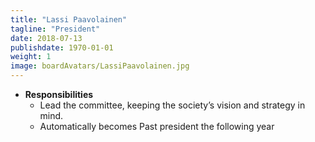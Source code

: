 ```yaml
---
title: "Lassi Paavolainen"
tagline: "President"
date: 2018-07-13
publishdate: 1970-01-01
weight: 1
image: boardAvatars/LassiPaavolainen.jpg
---
```



- **Responsibilities**
  - Lead the committee, keeping the society’s vision and strategy in mind.
  - Automatically becomes Past president the following year
